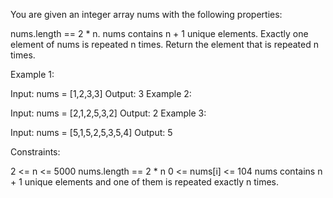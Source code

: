 You are given an integer array nums with the following properties:

nums.length == 2 * n.
nums contains n + 1 unique elements.
Exactly one element of nums is repeated n times.
Return the element that is repeated n times.

 

Example 1:

Input: nums = [1,2,3,3]
Output: 3
Example 2:

Input: nums = [2,1,2,5,3,2]
Output: 2
Example 3:

Input: nums = [5,1,5,2,5,3,5,4]
Output: 5
 

Constraints:

2 <= n <= 5000
nums.length == 2 * n
0 <= nums[i] <= 104
nums contains n + 1 unique elements and one of them is repeated exactly n times.